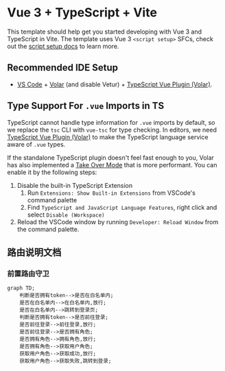 # Vue 3 + TypeScript + Vite

This template should help get you started developing with Vue 3 and TypeScript in Vite. The template uses Vue 3 `<script setup>` SFCs, check out the [script setup docs](https://v3.vuejs.org/api/sfc-script-setup.html#sfc-script-setup) to learn more.

## Recommended IDE Setup

- [VS Code](https://code.visualstudio.com/) + [Volar](https://marketplace.visualstudio.com/items?itemName=Vue.volar) (and disable Vetur) + [TypeScript Vue Plugin (Volar)](https://marketplace.visualstudio.com/items?itemName=Vue.vscode-typescript-vue-plugin).

## Type Support For `.vue` Imports in TS

TypeScript cannot handle type information for `.vue` imports by default, so we replace the `tsc` CLI with `vue-tsc` for type checking. In editors, we need [TypeScript Vue Plugin (Volar)](https://marketplace.visualstudio.com/items?itemName=Vue.vscode-typescript-vue-plugin) to make the TypeScript language service aware of `.vue` types.

If the standalone TypeScript plugin doesn't feel fast enough to you, Volar has also implemented a [Take Over Mode](https://github.com/johnsoncodehk/volar/discussions/471#discussioncomment-1361669) that is more performant. You can enable it by the following steps:

1. Disable the built-in TypeScript Extension
   1. Run `Extensions: Show Built-in Extensions` from VSCode's command palette
   2. Find `TypeScript and JavaScript Language Features`, right click and select `Disable (Workspace)`
2. Reload the VSCode window by running `Developer: Reload Window` from the command palette.

## 路由说明文档
### 前置路由守卫
```mermaid
graph TD;
    判断是否拥有token-->是否在白名单内;
    是否在白名单内-->在白名单内,放行;
    是否在白名单内-->跳转到登录页;
    判断是否拥有token-->是否前往登录;
    是否前往登录-->前往登录,放行;
    是否前往登录-->是否拥有角色;
    是否拥有角色-->拥有角色,放行;
    是否拥有角色-->获取用户角色;
    获取用户角色-->获取成功,放行;
    获取用户角色-->获取失败,跳转到登录;
```
